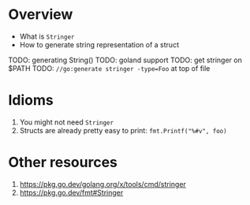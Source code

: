 # Overview
- What is `Stringer`
- How to generate string representation of a struct


TODO: generating String()
TODO: goland support
TODO: get stringer on $PATH
TODO: `//go:generate stringer -type=Foo` at top of file


# Idioms
1. You might not need `Stringer`
1. Structs are already pretty easy to print: `fmt.Printf("%#v", foo)`


# Other resources
1. https://pkg.go.dev/golang.org/x/tools/cmd/stringer
1. https://pkg.go.dev/fmt#Stringer
